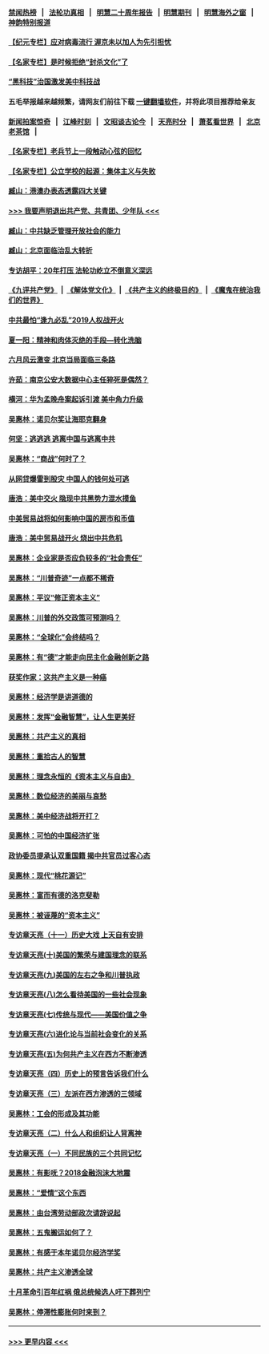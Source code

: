 #### [禁闻热榜](热点新闻.md?=0)  &nbsp;&nbsp;|&nbsp;&nbsp; [法轮功真相](https://github.com/gfw-breaker/truth/blob/master/README.md?=0) &nbsp;&nbsp;|&nbsp;&nbsp; [明慧二十周年报告](https://github.com/gfw-breaker/mh-reports/blob/master/README.md?=0) &nbsp;&nbsp;|&nbsp;&nbsp;[明慧期刊](https://github.com/gfw-breaker/mh-qikan) &nbsp;&nbsp;|&nbsp;&nbsp; [明慧海外之窗](https://github.com/gfw-breaker/mh-news/blob/master/README.md?=0) &nbsp;&nbsp;|&nbsp;&nbsp; [神韵特别报道](https://github.com/gfw-breaker/mh-news/blob/master/shenyun.md?=0)
#### [【纪元专栏】应对病毒流行 渥京未以加人为先引担忧](../pages/nsc423/n11875714.md?t=02252131) 
#### [【名家专栏】是时候拒绝“封杀文化”了](../pages/nsc423/n11814093.md?t=02252131) 
#### [“黑科技”治国激发美中科技战](../pages/nsc423/n11638056.md?t=02252131) 
#### 五毛举报越来越频繁，请网友们前往下载 [一键翻墙软件](https://github.com/gfw-breaker/ssr-accounts)，并将此项目推荐给亲友
#### [新闻拍案惊奇](https://github.com/gfw-breaker/banned-news/blob/master/pages/link4.md) &nbsp;&nbsp;|&nbsp;&nbsp; [江峰时刻](https://github.com/gfw-breaker/banned-news/blob/master/pages/link4.md) &nbsp;&nbsp;|&nbsp;&nbsp; [文昭谈古论今](https://github.com/gfw-breaker/banned-news/blob/master/pages/link4.md) &nbsp;&nbsp;|&nbsp;&nbsp; [天亮时分](https://github.com/gfw-breaker/banned-news/blob/master/pages/link4.md) &nbsp;&nbsp;|&nbsp;&nbsp; [萧茗看世界](https://github.com/gfw-breaker/banned-news/blob/master/pages/link4.md) &nbsp;&nbsp;|&nbsp;&nbsp; [北京老茶馆](https://github.com/gfw-breaker/banned-news/blob/master/pages/link4.md) &nbsp;&nbsp;|&nbsp;&nbsp; 
#### [【名家专栏】老兵节上一段触动心弦的回忆](../pages/nsc423/n11646016.md?t=02252131) 
#### [【名家专栏】公立学校的起源：集体主义与失败](../pages/nsc423/n11601833.md?t=02252131) 
#### [臧山：港澳办表态透露四大关键](../pages/nsc423/n11421628.md?t=02252131) 
#### [>>> 我要声明退出共产党、共青团、少年队 <<<](https://github.com/begood0513/goodnews/blob/master/quit/letter.md) 
#### [臧山：中共缺乏管理开放社会的能力](../pages/nsc423/n11407457.md?t=02252131) 
#### [臧山：北京面临治乱大转折](../pages/nsc423/n11406895.md?t=02252131) 
#### [专访胡平：20年打压 法轮功屹立不倒意义深远](../pages/nsc423/n11398800.md?t=02252131) 
#### [《九评共产党》](https://github.com/begood0513/9ping.md/blob/master/README.md) &nbsp;|&nbsp; [《解体党文化》](../../../../jtdwh.md/blob/master/README.md)  &nbsp;|&nbsp; [《共产主义的终极目的》](../../../../gczydzjmd.md/blob/master/README.md) &nbsp;|&nbsp; [《魔鬼在统治我们的世界》](../../../../mgztzwmdsj.md/blob/master/README.md) 
#### [中共最怕“逢九必乱”2019人权战开火](../pages/nsc423/n11385248.md?t=02252131) 
#### [夏一阳：精神和肉体灭绝的手段—转化洗脑](../pages/nsc423/n11368250.md?t=02252131) 
#### [六月风云激变 北京当局面临三条路](../pages/nsc423/n11313668.md?t=02252131) 
#### [许茹：南京公安大数据中心主任猝死是偶然？](../pages/nsc423/n11064744.md?t=02252131) 
#### [横河：华为孟晚舟案起诉引渡 美中角力升级](../pages/nsc423/n11027230.md?t=02252131) 
#### [吴惠林：诺贝尔奖让海耶克翻身](../pages/nsc423/n10890049.md?t=02252131) 
#### [何坚：逃逃逃 逃离中国与逃离中共](../pages/nsc423/n10592891.md?t=02252131) 
#### [吴惠林：“商战”何时了？](../pages/nsc423/n10573558.md?t=02252131) 
#### [从网贷爆雷到股灾 中国人的钱何处可逃](../pages/nsc423/n10572800.md?t=02252131) 
#### [唐浩：美中交火 隐现中共黑势力混水摸鱼](../pages/nsc423/n10544040.md?t=02252131) 
#### [中美贸易战将如何影响中国的房市和币值](../pages/nsc423/n10543697.md?t=02252131) 
#### [唐浩：美中贸易战开火 烧出中共危机](../pages/nsc423/n10540126.md?t=02252131) 
#### [吴惠林：企业家是否应负较多的“社会责任”](../pages/nsc423/n10535022.md?t=02252131) 
#### [吴惠林：“川普奇迹”一点都不稀奇](../pages/nsc423/n10512808.md?t=02252131) 
#### [吴惠林：平议“修正资本主义”](../pages/nsc423/n10495724.md?t=02252131) 
#### [吴惠林：川普的外交政策可预测吗？](../pages/nsc423/n10462387.md?t=02252131) 
#### [吴惠林：“全球化”会终结吗？](../pages/nsc423/n10452838.md?t=02252131) 
#### [吴惠林：有“德”才能走向民主化金融创新之路](../pages/nsc423/n10432292.md?t=02252131) 
#### [获奖作家：这共产主义是一种癌](../pages/nsc423/n10431541.md?t=02252131) 
#### [吴惠林：经济学是讲道德的](../pages/nsc423/n10398014.md?t=02252131) 
#### [吴惠林：发挥“金融智慧”，让人生更美好](../pages/nsc423/n10375019.md?t=02252131) 
#### [吴惠林：共产主义的真相](../pages/nsc423/n10351394.md?t=02252131) 
#### [吴惠林：重拾古人的智慧](../pages/nsc423/n10337691.md?t=02252131) 
#### [吴惠林：理念永恒的《资本主义与自由》](../pages/nsc423/n10316274.md?t=02252131) 
#### [吴惠林：数位经济的美丽与哀愁](../pages/nsc423/n10292946.md?t=02252131) 
#### [吴惠林：美中经济战将开打？](../pages/nsc423/n10258825.md?t=02252131) 
#### [吴惠林：可怕的中国经济扩张](../pages/nsc423/n10219147.md?t=02252131) 
#### [政协委员提承认双重国籍 揭中共官员过客心态](../pages/nsc423/n10208809.md?t=02252131) 
#### [吴惠林：现代“桃花源记”](../pages/nsc423/n10185234.md?t=02252131) 
#### [吴惠林：富而有德的洛克斐勒](../pages/nsc423/n10142264.md?t=02252131) 
#### [吴惠林：被诬蔑的“资本主义”](../pages/nsc423/n10124816.md?t=02252131) 
#### [专访章天亮（十一）历史大戏 上天自有安排](../pages/nsc423/n10094905.md?t=02252131) 
#### [专访章天亮(十)美国的繁荣与建国理念的联系](../pages/nsc423/n10094899.md?t=02252131) 
#### [专访章天亮(九)美国的左右之争和川普执政](../pages/nsc423/n10094889.md?t=02252131) 
#### [专访章天亮(八)怎么看待美国的一些社会现象](../pages/nsc423/n10094857.md?t=02252131) 
#### [专访章天亮(七)传统与现代——美国价值之争](../pages/nsc423/n10093140.md?t=02252131) 
#### [专访章天亮(六)进化论与当前社会变化的关系](../pages/nsc423/n10092036.md?t=02252131) 
#### [专访章天亮(五)为何共产主义在西方不断渗透](../pages/nsc423/n10083620.md?t=02252131) 
#### [专访章天亮（四）历史上的预言告诉我们什么](../pages/nsc423/n10083606.md?t=02252131) 
#### [专访章天亮（三）左派在西方渗透的三领域](../pages/nsc423/n10081115.md?t=02252131) 
#### [吴惠林：工会的形成及其功能](../pages/nsc423/n10080633.md?t=02252131) 
#### [专访章天亮（二）什么人和组织让人背离神](../pages/nsc423/n10076637.md?t=02252131) 
#### [专访章天亮（一）不同民族的三个共同记忆](../pages/nsc423/n10074188.md?t=02252131) 
#### [吴惠林：有影呒？2018金融泡沫大地震](../pages/nsc423/n10040534.md?t=02252131) 
#### [吴惠林：“爱情”这个东西](../pages/nsc423/n10019423.md?t=02252131) 
#### [吴惠林：由台湾劳动部政次请辞说起](../pages/nsc423/n9979679.md?t=02252131) 
#### [吴惠林：五鬼搬运如何了？](../pages/nsc423/n9925338.md?t=02252131) 
#### [吴惠林：有感于本年诺贝尔经济学奖](../pages/nsc423/n9871883.md?t=02252131) 
#### [吴惠林：共产主义渗透全球](../pages/nsc423/n9812748.md?t=02252131) 
#### [十月革命引百年红祸 俄总统候选人吁下葬列宁](../pages/nsc423/n9810182.md?t=02252131) 
#### [吴惠林：停滞性膨胀何时来到？](../pages/nsc423/n9764136.md?t=02252131) 

----
#### [ >>> 更早内容 <<< ](../indexes/nsc423-earlier.md)
